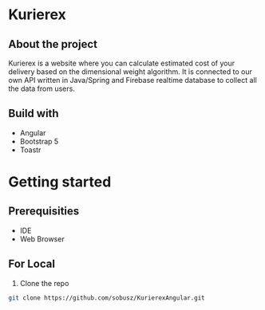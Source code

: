 # Kurierex

## About the project
Kurierex is a website where you can calculate estimated cost of your delivery based on the dimensional weight algorithm. 
It is connected to our own API written in Java/Spring and Firebase realtime database to collect all the data from users.

## Build with
* Angular
* Bootstrap 5
* Toastr

# Getting started
## Prerequisities
* IDE 
* Web Browser

## For Local
1. Clone the repo
```sh
git clone https://github.com/sobusz/KurierexAngular.git
```

